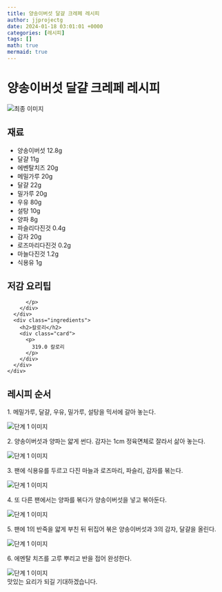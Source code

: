 ```yaml
---
title: 양송이버섯 달걀 크레페 레시피
author: jjprojectg
date: 2024-01-18 03:01:01 +0000
categories: [레시피]
tags: []
math: true
mermaid: true
---
```

<meta name="og:type" content="website"/>
<meta charset="UTF-8"/>
<div class="header">
  <h1>양송이버섯 달걀 크레페 레시피</h1>
</div>

<div class="container my-4">
  <div class="row">
    <div class="col-12 col-md-6">
      <div class="recipe-image">
        <img src="http://www.foodsafetykorea.go.kr/uploadimg/20141117/20141117053351_1416213231334.jpg" class="step-image" alt="최종 이미지"/>
      </div>
    </div>
    <div class="col-12 col-md-6">
      <div class="ingredients">
        <h2>재료</h2>
        <ul class="card">
          <li> 양송이버섯 12.8g </li>
          <li>  달걀 11g </li>
          <li>  에벤탈치즈 20g </li>
          <li>  메밀가루 20g </li>
          <li>  달걀 22g </li>
          <li>  밀가루 20g </li>
          <li>  우유 80g </li>
          <li>  설탕 10g </li>
          <li>  양파 8g </li>
          <li>  파슬리다진것 0.4g </li>
          <li>  감자 20g </li>
          <li>  로즈마리다진것 0.2g </li>
          <li>  마늘다진것 1.2g </li>
          <li>  식용유 1g </li>
</ul>
      </div>
    </div>
    <div class="col-12 col-md-6">
      <div class="ingredients">
        <h2>저감 요리팁</h2>
        <div class="card"> 
          <p>
            
          </p>
        </div>
      </div>
      <div class="ingredients">
        <h2>칼로리</h2>
        <div class="card"> 
          <p>
            319.0 칼로리
          </p>
        </div>
      </div>
    </div>
  </div>

  <h2 class="my-4">레시피 순서</h2>
  <div class="card recipe-card">
    <div class="card-body recipe-step">
      <p class="card-text step-description">1. 메밀가루, 달걀, 우유, 밀가루, 설탕을 믹서에 갈아 놓는다.</p>
      <img src="http://www.foodsafetykorea.go.kr/uploadimg/cook/800-1.jpg" alt="단계 1 이미지" class="step-image"/>
    </div>
  </div>
  <div class="card recipe-card">
    <div class="card-body recipe-step">
      <p class="card-text step-description">2. 양송이버섯과 양파는 얇게 썬다. 감자는 1cm 정육면체로 잘라서 삶아 놓는다.</p>
      <img src="http://www.foodsafetykorea.go.kr/uploadimg/cook/800-2.jpg" alt="단계 1 이미지" class="step-image"/>
    </div>
  </div>
  <div class="card recipe-card">
    <div class="card-body recipe-step">
      <p class="card-text step-description">3. 팬에 식용유를 두르고 다진 마늘과 로즈마리, 파슬리, 감자를 볶는다.</p>
      <img src="http://www.foodsafetykorea.go.kr/uploadimg/cook/800-3.jpg" alt="단계 1 이미지" class="step-image"/>
    </div>
  </div>
  <div class="card recipe-card">
    <div class="card-body recipe-step">
      <p class="card-text step-description">4. 또 다른 팬에서는 양파를 볶다가 양송이버섯을 넣고 볶아둔다.</p>
      <img src="http://www.foodsafetykorea.go.kr/uploadimg/cook/800-4.jpg" alt="단계 1 이미지" class="step-image"/>
    </div>
  </div>
  <div class="card recipe-card">
    <div class="card-body recipe-step">
      <p class="card-text step-description">5. 팬에 1의 반죽을 얇게 부친 뒤 뒤집어 볶은 양송이버섯과 3의 감자, 달걀을 올린다.</p>
      <img src="http://www.foodsafetykorea.go.kr/uploadimg/cook/800-5.jpg" alt="단계 1 이미지" class="step-image"/>
    </div>
  </div>
  <div class="card recipe-card">
    <div class="card-body recipe-step">
      <p class="card-text step-description">6. 에멘탈 치즈를 고루 뿌리고 반을 접어 완성한다.</p>
      <img src="http://www.foodsafetykorea.go.kr/uploadimg/cook/800-6.jpg" alt="단계 1 이미지" class="step-image"/>
    </div>
  </div>

</div>
맛있는 요리가 되길 기대하겠습니다.
